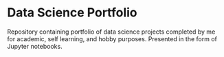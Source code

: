 # Data Science Portfolio
Repository containing portfolio of data science projects completed by me for academic, self learning, and hobby purposes. Presented in the form of Jupyter notebooks.
